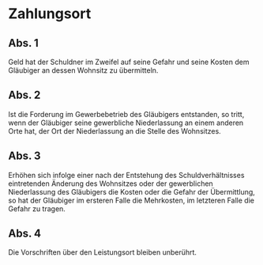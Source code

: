 # Zahlungsort



## Abs. 1

 Geld hat der Schuldner im Zweifel auf seine Gefahr und seine Kosten dem Gläubiger an dessen Wohnsitz zu übermitteln.

## Abs. 2

 Ist die Forderung im Gewerbebetrieb des Gläubigers entstanden, so tritt, wenn der Gläubiger seine gewerbliche Niederlassung an einem anderen Orte hat, der Ort der Niederlassung an die Stelle des Wohnsitzes.

## Abs. 3

 Erhöhen sich infolge einer nach der Entstehung des Schuldverhältnisses eintretenden Änderung des Wohnsitzes oder der gewerblichen Niederlassung des Gläubigers die Kosten oder die Gefahr der Übermittlung, so hat der Gläubiger im ersteren Falle die Mehrkosten, im letzteren Falle die Gefahr zu tragen.

## Abs. 4

 Die Vorschriften über den Leistungsort bleiben unberührt. 

